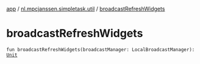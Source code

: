 [app](../index.md) / [nl.mpcjanssen.simpletask.util](index.md) / [broadcastRefreshWidgets](.)

# broadcastRefreshWidgets

`fun broadcastRefreshWidgets(broadcastManager: LocalBroadcastManager): `[`Unit`](https://kotlinlang.org/api/latest/jvm/stdlib/kotlin/-unit/index.html)